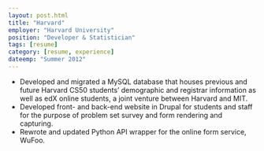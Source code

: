 ```yaml
---
layout: post.html
title: "Harvard"
employer: "Harvard University"
position: "Developer & Statistician"
tags: [resume]
category: [resume, experience]
dateemp: "Summer 2012"
---
```


* Developed and migrated a MySQL database that houses previous and future Harvard CS50 students’ demographic and registrar information as well as edX online students, a joint venture between Harvard and MIT.
* Developed front- and back-end website in Drupal for students and staff for the purpose of problem set survey and form rendering and capturing.
* Rewrote and updated Python API wrapper for the online form service, WuFoo.